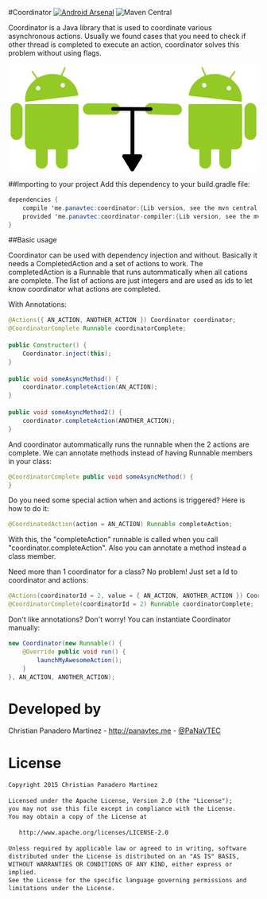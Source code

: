 #Coordinator 
[![Android Arsenal](https://img.shields.io/badge/Android%20Arsenal-Coordinator-brightgreen.svg?style=flat)](http://android-arsenal.com/details/1/1656) ![Maven Central](https://img.shields.io/maven-central/v/me.panavtec/coordinator.svg)
 
Coordinator is a Java library that is used to coordinate various asynchronous actions. Usually we found cases that you need to check if other thread is completed to execute an action, coordinator solves this problem without using flags.

![Logo](art/coordinator.png)

##Importing to your project
Add this dependency to your build.gradle file:

```java
dependencies {
    compile 'me.panavtec:coordinator:{Lib version, see the mvn central badge}'
    provided 'me.panavtec:coordinator-compiler:{Lib version, see the mvn central badge}'
}
```

##Basic usage

Coordinator can be used with dependency injection and without. Basically it needs a CompletedAction and a set of actions to work. The completedAction is a Runnable that runs autommatically when all cations are complete. The list of actions are just integers and are used as ids to let know coordinator what actions are completed.

With Annotations:

```java
@Actions({ AN_ACTION, ANOTHER_ACTION }) Coordinator coordinator;
@CoordinatorComplete Runnable coordinatorComplete;

public Constructor() {
	Coordinator.inject(this);
}

public void someAsyncMethod() {
	coordinator.completeAction(AN_ACTION);
}

public void someAsyncMethod2() {
	coordinator.completeAction(ANOTHER_ACTION);
}

```

And coordinator autommatically runs the runnable when the 2 actions are complete. We can annotate methods instead of having Runnable members in your class:

```java
@CoordinatorComplete public void someAsyncMethod() {
}
```

Do you need some special action when and actions is triggered? Here is how to do it:
```java
@CoordinatedAction(action = AN_ACTION) Runnable completeAction;
```

With this, the "completeAction" runnable is called when you call "coordinator.completeAction". Also you can annotate a method instead a class member.

Need more than 1 coordinator for a class? No problem! Just set a Id to coordinator and actions:

```java
@Actions(coordinatorId = 2, value = { AN_ACTION, ANOTHER_ACTION }) Coordinator coordinator;
@CoordinatorComplete(coordinatorId = 2) Runnable coordinatorComplete;
```

Don't like annotations? Don't worry! You can instantiate Coordinator manually:

```java
new Coordinator(new Runnable() {
	@Override public void run() {
		launchMyAwesomeAction();
	}
}, AN_ACTION, ANOTHER_ACTION);
```

Developed by
============
Christian Panadero Martinez - <a href="http://panavtec.me">http://panavtec.me</a> - <a href="https://twitter.com/panavtec">@PaNaVTEC</a>

License
=======

    Copyright 2015 Christian Panadero Martinez

    Licensed under the Apache License, Version 2.0 (the "License");
    you may not use this file except in compliance with the License.
    You may obtain a copy of the License at

       http://www.apache.org/licenses/LICENSE-2.0

    Unless required by applicable law or agreed to in writing, software
    distributed under the License is distributed on an "AS IS" BASIS,
    WITHOUT WARRANTIES OR CONDITIONS OF ANY KIND, either express or implied.
    See the License for the specific language governing permissions and
    limitations under the License.
